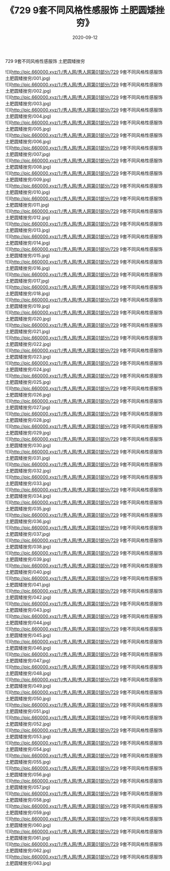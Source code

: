 ﻿---
layout: post
title:  《729 9套不同风格性感服饰 土肥圆矮挫穷》
date:   2020-09-12
img: http://pic.660000.xyz/1:/秀人网/秀人网第01部分/729 9套不同风格性感服饰 土肥圆矮挫穷/000.jpg
categories: [美女, 清纯, 唯美]
---

729 9套不同风格性感服饰 土肥圆矮挫穷

  ![](http://pic.660000.xyz/1:/秀人网/秀人网第01部分/729 9套不同风格性感服饰 土肥圆矮挫穷/001.jpg) <br> ![](http://pic.660000.xyz/1:/秀人网/秀人网第01部分/729 9套不同风格性感服饰 土肥圆矮挫穷/002.jpg) <br> ![](http://pic.660000.xyz/1:/秀人网/秀人网第01部分/729 9套不同风格性感服饰 土肥圆矮挫穷/003.jpg) <br> ![](http://pic.660000.xyz/1:/秀人网/秀人网第01部分/729 9套不同风格性感服饰 土肥圆矮挫穷/004.jpg) <br> ![](http://pic.660000.xyz/1:/秀人网/秀人网第01部分/729 9套不同风格性感服饰 土肥圆矮挫穷/005.jpg) <br> ![](http://pic.660000.xyz/1:/秀人网/秀人网第01部分/729 9套不同风格性感服饰 土肥圆矮挫穷/006.jpg) <br> ![](http://pic.660000.xyz/1:/秀人网/秀人网第01部分/729 9套不同风格性感服饰 土肥圆矮挫穷/007.jpg) <br> ![](http://pic.660000.xyz/1:/秀人网/秀人网第01部分/729 9套不同风格性感服饰 土肥圆矮挫穷/008.jpg) <br> ![](http://pic.660000.xyz/1:/秀人网/秀人网第01部分/729 9套不同风格性感服饰 土肥圆矮挫穷/009.jpg) <br> ![](http://pic.660000.xyz/1:/秀人网/秀人网第01部分/729 9套不同风格性感服饰 土肥圆矮挫穷/010.jpg) <br> ![](http://pic.660000.xyz/1:/秀人网/秀人网第01部分/729 9套不同风格性感服饰 土肥圆矮挫穷/011.jpg) <br> ![](http://pic.660000.xyz/1:/秀人网/秀人网第01部分/729 9套不同风格性感服饰 土肥圆矮挫穷/012.jpg) <br> ![](http://pic.660000.xyz/1:/秀人网/秀人网第01部分/729 9套不同风格性感服饰 土肥圆矮挫穷/013.jpg) <br> ![](http://pic.660000.xyz/1:/秀人网/秀人网第01部分/729 9套不同风格性感服饰 土肥圆矮挫穷/014.jpg) <br> ![](http://pic.660000.xyz/1:/秀人网/秀人网第01部分/729 9套不同风格性感服饰 土肥圆矮挫穷/015.jpg) <br> ![](http://pic.660000.xyz/1:/秀人网/秀人网第01部分/729 9套不同风格性感服饰 土肥圆矮挫穷/016.jpg) <br> ![](http://pic.660000.xyz/1:/秀人网/秀人网第01部分/729 9套不同风格性感服饰 土肥圆矮挫穷/017.jpg) <br> ![](http://pic.660000.xyz/1:/秀人网/秀人网第01部分/729 9套不同风格性感服饰 土肥圆矮挫穷/018.jpg) <br> ![](http://pic.660000.xyz/1:/秀人网/秀人网第01部分/729 9套不同风格性感服饰 土肥圆矮挫穷/019.jpg) <br> ![](http://pic.660000.xyz/1:/秀人网/秀人网第01部分/729 9套不同风格性感服饰 土肥圆矮挫穷/020.jpg) <br> ![](http://pic.660000.xyz/1:/秀人网/秀人网第01部分/729 9套不同风格性感服饰 土肥圆矮挫穷/021.jpg) <br> ![](http://pic.660000.xyz/1:/秀人网/秀人网第01部分/729 9套不同风格性感服饰 土肥圆矮挫穷/022.jpg) <br> ![](http://pic.660000.xyz/1:/秀人网/秀人网第01部分/729 9套不同风格性感服饰 土肥圆矮挫穷/023.jpg) <br> ![](http://pic.660000.xyz/1:/秀人网/秀人网第01部分/729 9套不同风格性感服饰 土肥圆矮挫穷/024.jpg) <br> ![](http://pic.660000.xyz/1:/秀人网/秀人网第01部分/729 9套不同风格性感服饰 土肥圆矮挫穷/025.jpg) <br> ![](http://pic.660000.xyz/1:/秀人网/秀人网第01部分/729 9套不同风格性感服饰 土肥圆矮挫穷/026.jpg) <br> ![](http://pic.660000.xyz/1:/秀人网/秀人网第01部分/729 9套不同风格性感服饰 土肥圆矮挫穷/027.jpg) <br> ![](http://pic.660000.xyz/1:/秀人网/秀人网第01部分/729 9套不同风格性感服饰 土肥圆矮挫穷/028.jpg) <br> ![](http://pic.660000.xyz/1:/秀人网/秀人网第01部分/729 9套不同风格性感服饰 土肥圆矮挫穷/029.jpg) <br> ![](http://pic.660000.xyz/1:/秀人网/秀人网第01部分/729 9套不同风格性感服饰 土肥圆矮挫穷/030.jpg) <br> ![](http://pic.660000.xyz/1:/秀人网/秀人网第01部分/729 9套不同风格性感服饰 土肥圆矮挫穷/031.jpg) <br> ![](http://pic.660000.xyz/1:/秀人网/秀人网第01部分/729 9套不同风格性感服饰 土肥圆矮挫穷/032.jpg) <br> ![](http://pic.660000.xyz/1:/秀人网/秀人网第01部分/729 9套不同风格性感服饰 土肥圆矮挫穷/033.jpg) <br> ![](http://pic.660000.xyz/1:/秀人网/秀人网第01部分/729 9套不同风格性感服饰 土肥圆矮挫穷/034.jpg) <br> ![](http://pic.660000.xyz/1:/秀人网/秀人网第01部分/729 9套不同风格性感服饰 土肥圆矮挫穷/035.jpg) <br> ![](http://pic.660000.xyz/1:/秀人网/秀人网第01部分/729 9套不同风格性感服饰 土肥圆矮挫穷/036.jpg) <br> ![](http://pic.660000.xyz/1:/秀人网/秀人网第01部分/729 9套不同风格性感服饰 土肥圆矮挫穷/037.jpg) <br> ![](http://pic.660000.xyz/1:/秀人网/秀人网第01部分/729 9套不同风格性感服饰 土肥圆矮挫穷/038.jpg) <br> ![](http://pic.660000.xyz/1:/秀人网/秀人网第01部分/729 9套不同风格性感服饰 土肥圆矮挫穷/039.jpg) <br> ![](http://pic.660000.xyz/1:/秀人网/秀人网第01部分/729 9套不同风格性感服饰 土肥圆矮挫穷/040.jpg) <br> ![](http://pic.660000.xyz/1:/秀人网/秀人网第01部分/729 9套不同风格性感服饰 土肥圆矮挫穷/041.jpg) <br> ![](http://pic.660000.xyz/1:/秀人网/秀人网第01部分/729 9套不同风格性感服饰 土肥圆矮挫穷/042.jpg) <br> ![](http://pic.660000.xyz/1:/秀人网/秀人网第01部分/729 9套不同风格性感服饰 土肥圆矮挫穷/043.jpg) <br> ![](http://pic.660000.xyz/1:/秀人网/秀人网第01部分/729 9套不同风格性感服饰 土肥圆矮挫穷/044.jpg) <br> ![](http://pic.660000.xyz/1:/秀人网/秀人网第01部分/729 9套不同风格性感服饰 土肥圆矮挫穷/045.jpg) <br> ![](http://pic.660000.xyz/1:/秀人网/秀人网第01部分/729 9套不同风格性感服饰 土肥圆矮挫穷/046.jpg) <br> ![](http://pic.660000.xyz/1:/秀人网/秀人网第01部分/729 9套不同风格性感服饰 土肥圆矮挫穷/047.jpg) <br> ![](http://pic.660000.xyz/1:/秀人网/秀人网第01部分/729 9套不同风格性感服饰 土肥圆矮挫穷/048.jpg) <br> ![](http://pic.660000.xyz/1:/秀人网/秀人网第01部分/729 9套不同风格性感服饰 土肥圆矮挫穷/049.jpg) <br> ![](http://pic.660000.xyz/1:/秀人网/秀人网第01部分/729 9套不同风格性感服饰 土肥圆矮挫穷/050.jpg) <br> ![](http://pic.660000.xyz/1:/秀人网/秀人网第01部分/729 9套不同风格性感服饰 土肥圆矮挫穷/051.jpg) <br> ![](http://pic.660000.xyz/1:/秀人网/秀人网第01部分/729 9套不同风格性感服饰 土肥圆矮挫穷/052.jpg) <br> ![](http://pic.660000.xyz/1:/秀人网/秀人网第01部分/729 9套不同风格性感服饰 土肥圆矮挫穷/053.jpg) <br> ![](http://pic.660000.xyz/1:/秀人网/秀人网第01部分/729 9套不同风格性感服饰 土肥圆矮挫穷/054.jpg) <br> ![](http://pic.660000.xyz/1:/秀人网/秀人网第01部分/729 9套不同风格性感服饰 土肥圆矮挫穷/055.jpg) <br> ![](http://pic.660000.xyz/1:/秀人网/秀人网第01部分/729 9套不同风格性感服饰 土肥圆矮挫穷/056.jpg) <br> ![](http://pic.660000.xyz/1:/秀人网/秀人网第01部分/729 9套不同风格性感服饰 土肥圆矮挫穷/057.jpg) <br> ![](http://pic.660000.xyz/1:/秀人网/秀人网第01部分/729 9套不同风格性感服饰 土肥圆矮挫穷/058.jpg) <br> ![](http://pic.660000.xyz/1:/秀人网/秀人网第01部分/729 9套不同风格性感服饰 土肥圆矮挫穷/059.jpg) <br> ![](http://pic.660000.xyz/1:/秀人网/秀人网第01部分/729 9套不同风格性感服饰 土肥圆矮挫穷/060.jpg) <br> ![](http://pic.660000.xyz/1:/秀人网/秀人网第01部分/729 9套不同风格性感服饰 土肥圆矮挫穷/061.jpg) <br> ![](http://pic.660000.xyz/1:/秀人网/秀人网第01部分/729 9套不同风格性感服饰 土肥圆矮挫穷/062.jpg) <br> ![](http://pic.660000.xyz/1:/秀人网/秀人网第01部分/729 9套不同风格性感服饰 土肥圆矮挫穷/063.jpg) <br>